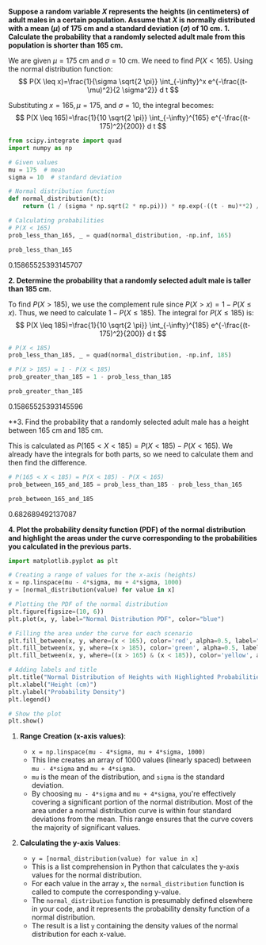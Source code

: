 
**Suppose a random variable $X$ represents the heights (in centimeters) of adult males in a certain population. Assume that $X$ is normally distributed with a mean $(\mu)$ of $175 \mathrm{~cm}$ and a standard deviation $(\sigma)$ of $10 \mathrm{~cm}$.**
**1. Calculate the probability that a randomly selected adult male from this population is shorter than $165 \mathrm{~cm}$.**

We are given $\mu=175 \mathrm{~cm}$ and $\sigma=10 \mathrm{~cm}$. We need to find $P(X<165)$. Using the normal distribution function:
$$
P(X \leq x)=\frac{1}{\sigma \sqrt{2 \pi}} \int_{-\infty}^x e^{-\frac{(t-\mu)^2}{2 \sigma^2}} d t
$$

Substituting $x=165, \mu=175$, and $\sigma=10$, the integral becomes:
$$
P(X \leq 165)=\frac{1}{10 \sqrt{2 \pi}} \int_{-\infty}^{165} e^{-\frac{(t-175)^2}{200}} d t
$$

```Python
from scipy.integrate import quad
import numpy as np

# Given values
mu = 175  # mean
sigma = 10  # standard deviation

# Normal distribution function
def normal_distribution(t):
    return (1 / (sigma * np.sqrt(2 * np.pi))) * np.exp(-((t - mu)**2) / (2 * sigma**2))

# Calculating probabilities
# P(X < 165)
prob_less_than_165, _ = quad(normal_distribution, -np.inf, 165)

prob_less_than_165
```

0.15865525393145707


**2. Determine the probability that a randomly selected adult male is taller than $185 \mathrm{~cm}$.**

To find $P(X>185)$, we use the complement rule since $P(X>x)=1-P(X \leq x)$. Thus, we need to calculate $1-P(X \leq 185)$. The integral for $P(X \leq 185)$ is:
$$
P(X \leq 185)=\frac{1}{10 \sqrt{2 \pi}} \int_{-\infty}^{185} e^{-\frac{(t-175)^2}{200}} d t
$$

```Python
# P(X < 185)
prob_less_than_185, _ = quad(normal_distribution, -np.inf, 185)

# P(X > 185) = 1 - P(X < 185)
prob_greater_than_185 = 1 - prob_less_than_185

prob_greater_than_185
```

0.15865525393145596

**3. Find the probability that a randomly selected adult male has a height between $165 \mathrm{~cm}$ and 185 $\mathrm{cm}$.

This is calculated as $P(165<X<185)=P(X<185)-P(X<165)$. We already have the integrals for both parts, so we need to calculate them and then find the difference.

```Python
# P(165 < X < 185) = P(X < 185) - P(X < 165)
prob_between_165_and_185 = prob_less_than_185 - prob_less_than_165

prob_between_165_and_185
```

0.682689492137087

**4. Plot the probability density function (PDF) of the normal distribution and highlight the areas under the curve corresponding to the probabilities you calculated in the previous parts.**


```Python
import matplotlib.pyplot as plt

# Creating a range of values for the x-axis (heights)
x = np.linspace(mu - 4*sigma, mu + 4*sigma, 1000)
y = [normal_distribution(value) for value in x]

# Plotting the PDF of the normal distribution
plt.figure(figsize=(10, 6))
plt.plot(x, y, label="Normal Distribution PDF", color="blue")

# Filling the area under the curve for each scenario
plt.fill_between(x, y, where=(x < 165), color='red', alpha=0.5, label="P(X < 165)")
plt.fill_between(x, y, where=(x > 185), color='green', alpha=0.5, label="P(X > 185)")
plt.fill_between(x, y, where=((x > 165) & (x < 185)), color='yellow', alpha=0.5, label="P(165 < X < 185)")

# Adding labels and title
plt.title("Normal Distribution of Heights with Highlighted Probabilities")
plt.xlabel("Height (cm)")
plt.ylabel("Probability Density")
plt.legend()

# Show the plot
plt.show()

```



1. **Range Creation (x-axis values)**: 
   - `x = np.linspace(mu - 4*sigma, mu + 4*sigma, 1000)`
   - This line creates an array of 1000 values (linearly spaced) between `mu - 4*sigma` and `mu + 4*sigma`.
   - `mu` is the mean of the distribution, and `sigma` is the standard deviation.
   - By choosing `mu - 4*sigma` and `mu + 4*sigma`, you're effectively covering a significant portion of the normal distribution. Most of the area under a normal distribution curve is within four standard deviations from the mean. This range ensures that the curve covers the majority of significant values.

2. **Calculating the y-axis Values**:
   - `y = [normal_distribution(value) for value in x]`
   - This is a list comprehension in Python that calculates the y-axis values for the normal distribution.
   - For each value in the array `x`, the `normal_distribution` function is called to compute the corresponding y-value. 
   - The `normal_distribution` function is presumably defined elsewhere in your code, and it represents the probability density function of a normal distribution.
   - The result is a list `y` containing the density values of the normal distribution for each x-value.
